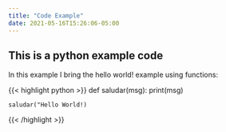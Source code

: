 ```yaml
---
title: "Code Example"
date: 2021-05-16T15:26:06-05:00
---
```


## This is a python example code

In this example I bring the hello world! example using functions:

{{< highlight python >}}
    def saludar(msg):
        print(msg)
    
    saludar("Hello World!)
{{< /highlight >}}

